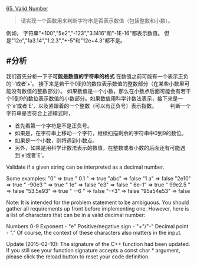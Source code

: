 

[65. Valid Number](https://leetcode.com/problems/valid-number/)

>请实现一个函数用来判断字符串是否表示数值（包括整数和小数）。

例如，
字符串"+100","5e2","-123","3.1416"和"-1E-16"都表示数值。
但是"12e","1a3.14","1.2.3","+-5"和"12e+4.3"都不是。

#分析
-------

我们首先分析一下子**可能是数值的字符串的格式**
在数值之前可能有一个表示正负的’-‘或者’+’。
接下来是若干个0到9的数位表示数值的整数部分（在某些小数里可能没有数值的整数部分）。
如果数值是一个小数，那么在小数点后面可能会有若干个0到9的数位表示数值的小数部分。如果数值用科学计数法表示，接下来是一个’e’或者‘E’，以及紧跟着的一个整数（可以有正负号）表示指数。 
　　
判断一个字符串是否符合上述模式时，
*    首先看第一个字符是不是正负号。
*    如果是，在字符串上移动一个字符，继续扫描剩余的字符串中0到9的数位。
*    如果是一个小数，则将遇到小数点。
*    另外，如果是用科学计数法表示的数值，在整数或者小数的后面还有可能遇到’e’或者’E’。



Validate if a given string can be interpreted as a decimal number.

Some examples:
"0" => true
" 0.1 " => true
"abc" => false
"1 a" => false
"2e10" => true
" -90e3   " => true
" 1e" => false
"e3" => false
" 6e-1" => true
" 99e2.5 " => false
"53.5e93" => true
" --6 " => false
"-+3" => false
"95a54e53" => false

Note: It is intended for the problem statement to be ambiguous. You should gather all requirements up front before implementing one. However, here is a list of characters that can be in a valid decimal number:

Numbers 0-9
Exponent - "e"
Positive/negative sign - "+"/"-"
Decimal point - "."
Of course, the context of these characters also matters in the input.

Update (2015-02-10):
The signature of the C++ function had been updated. If you still see your function signature accepts a const char * argument, please click the reload button to reset your code definition.